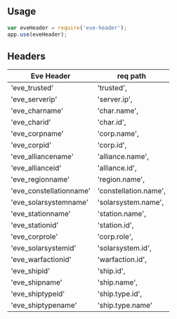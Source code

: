 ## Usage


```javascript
var eveHeader = require('eve-header');
app.use(eveHeader);
```

## Headers

| Eve Header | req path |
|-----|-----|
|'eve_trusted' | 'trusted',|
|'eve_serverip' | 'server.ip',|
|'eve_charname' | 'char.name',|
|'eve_charid' | 'char.id',|
|'eve_corpname' | 'corp.name',|
|'eve_corpid' | 'corp.id',|
|'eve_alliancename' | 'alliance.name',|
|'eve_allianceid' | 'alliance.id',|
|'eve_regionname' | 'region.name',|
|'eve_constellationname' | 'constellation.name',|
|'eve_solarsystemname' | 'solarsystem.name',|
|'eve_stationname' | 'station.name',|
|'eve_stationid' | 'station.id',|
|'eve_corprole' | 'corp.role',|
|'eve_solarsystemid' | 'solarsystem.id',|
|'eve_warfactionid' | 'warfaction.id',|
|'eve_shipid' | 'ship.id',|
|'eve_shipname' | 'ship.name',|
|'eve_shiptypeid' | 'ship.type.id',|
|'eve_shiptypename' | 'ship.type.name' |
